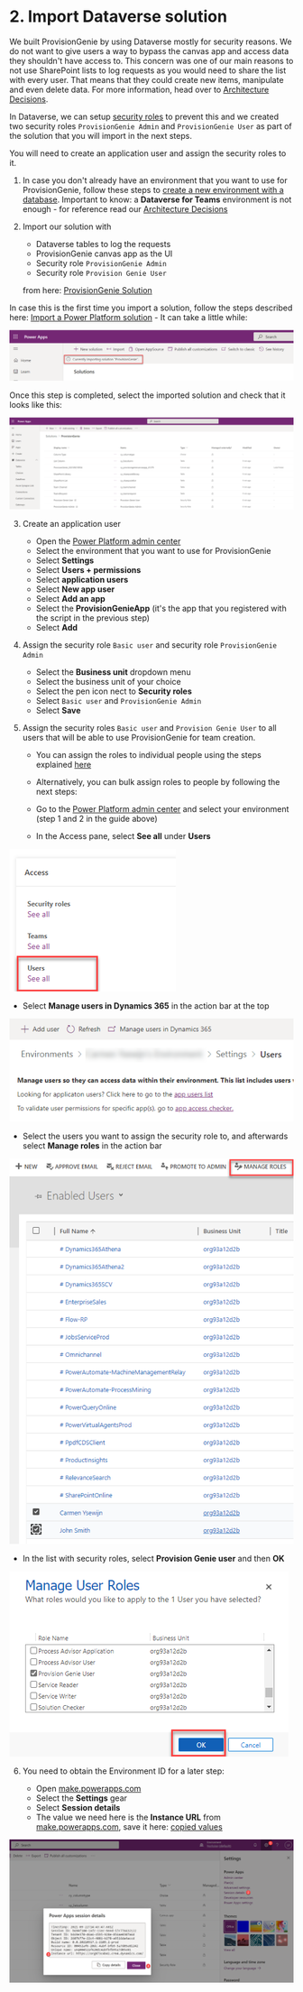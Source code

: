 # 2. Import Dataverse solution

We built ProvisionGenie by using Dataverse mostly for security reasons. We do not want to give users a way to bypass the canvas app and access data they shouldn't have access to. This concern was one of our main reasons to not use SharePoint lists to log requests as you would need to share the list with every user. That means that they could create new items, manipulate and even delete data. For more information, head over to [Architecture Decisions](../architecturedecisions.md#database).

In Dataverse, we can setup [security roles](https://docs.microsoft.com/power-platform/admin/database-security#assign-security-roles-to-users-in-an-environment-that-has-a-dataverse-database) to prevent this and we created two security roles `ProvisionGenie Admin` and `ProvisionGenie User` as part of the solution that you will import in the next steps.

You will need to create an application user and assign the security roles to it.

1. In case you don't already have an environment that you want to use for ProvisionGenie, follow these steps to [create a new environment with a database](https://docs.microsoft.com/power-platform/admin/create-environment#create-an-environment-with-a-database). Important to know: a **Dataverse for Teams** environment is not enough - for reference read our [Architecture Decisions](../architecturedecisions.md)

2. Import our solution with
    - Dataverse tables to log the requests
    - ProvisionGenie canvas app as the UI
    - Security role `ProvisionGenie Admin`
    - Security role `Provision Genie User`

    from here: [ProvisionGenie Solution](https://github.com/ProvisionGenie/ProvisionGenie/tree/main/Deployment/Solution)

In case this is the first time you import a solution, follow the steps described here: [Import a Power Platform solution](https://docs.microsoft.com/powerapps/maker/data-platform/import-update-export-solutions) - It can take a little while:

![importing solution](../media/deploymentguide/2-importsolution/PowerAppsSolutionImporting.png)

Once this step is completed, select the imported solution and check that it looks like this:

![Solution](../media/deploymentguide/2-importsolution/PowerAppsSolution.png)

3. Create an application user 

    - Open the [Power Platform admin center](https://admin.powerplatform.microsoft.com/)
    - Select  the environment that you want to use for ProvisionGenie
    - Select **Settings**
    - Select **Users + permissions**
    - Select **application users**
    - Select **New app user**
    - Select **Add an app**
    - Select the **ProvisionGenieApp** (it's the app that you registered with the script in the previous step)
    - Select **Add**


4. Assign the security role `Basic user` and security role `ProvisionGenie Admin` 

    - Select the **Business unit** dropdown menu
    - Select the business unit of your choice
    - Select the pen icon nect to **Security roles**
    - Select `Basic user` and `ProvisionGenie Admin` 
    - Select **Save**

5.  Assign the security roles `Basic user` and `Provision Genie User` to all users that will be able to use ProvisionGenie for team creation.

    - You can assign the roles to individual people using the steps explained [here](https://docs.microsoft.com/power-platform/admin/database-security#assign-security-roles-to-users-in-an-environment-that-has-a-dataverse-database)
    - Alternatively, you can bulk assign roles to people by following the next steps:

    - Go to the [Power Platform admin center](https://admin.powerplatform.microsoft.com) and select your environment (step 1 and 2 in the guide above)

    - In the Access pane, select **See all** under **Users**

  ![Users - see all](../media/deploymentguide/2-importsolution/EnvironmentSettingsUsersSeeAll.png)

  - Select **Manage users in Dynamics 365** in the action bar at the top

  ![Manage users in Dynamics 365](../media/deploymentguide/2-importsolution/EnvironmentUsersManageInD365.png)

  - Select the users you want to assign the security role to, and afterwards select **Manage roles** in the action bar

  ![Manage roles](../media/deploymentguide/2-importsolution/EnvironmentUsersManageRoles.png)

  - In the list with security roles, select **Provision Genie user** and then **OK**

  ![Select roles](../media/deploymentguide/2-importsolution/EnvironmentUsersSelectRoles.png)

6. You need to obtain the Environment ID for a later step:

    - Open [make.powerapps.com](https://make.powerapps.com)
    - Select the **Settings** gear
    - Select **Session details**
    - The value we need here is the **Instance URL** from [make.powerapps.com](https://make.powerapps.com), save it here: [copied values](copiedvalues.md)

![Power Apps session details](../media/deploymentguide/2-importsolution/PAStudioSessionDetails.png)